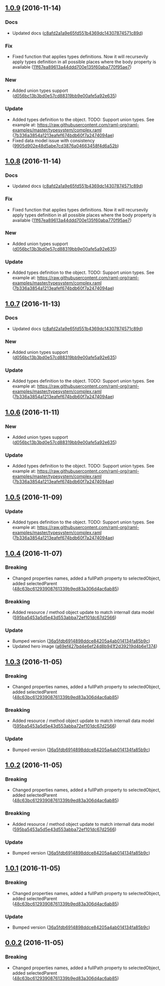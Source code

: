 <a name="1.0.9"></a>
## [1.0.9](https://github.com/advanced-rest-client/raml-path-to-object/compare/1.0.4...v1.0.9) (2016-11-14)


### Docs

* Updated docs ([c8afd2a1a9e65fd551b4369dc14307874571c89d](https://github.com/advanced-rest-client/raml-path-to-object/commit/c8afd2a1a9e65fd551b4369dc14307874571c89d))

### Fix

* Fixed function that applies types definitions. Now it will recursevily apply types definition in all possible places where the body property is available ([11f67ea89613a44ddd700e135f60aba770f95ae7](https://github.com/advanced-rest-client/raml-path-to-object/commit/11f67ea89613a44ddd700e135f60aba770f95ae7))

### New

* Added union types support ([d056bc13b3bd0e57cd88319bb9e00afe5a92e635](https://github.com/advanced-rest-client/raml-path-to-object/commit/d056bc13b3bd0e57cd88319bb9e00afe5a92e635))

### Update

* Added types definition to the object. TODO: Support union types. See example at: https://raw.githubusercontent.com/raml-org/raml-examples/master/typesystem/complex.raml ([7b336a3854a1213eafef674bdb60f7a2474094ae](https://github.com/advanced-rest-client/raml-path-to-object/commit/7b336a3854a1213eafef674bdb60f7a2474094ae))
* Fixed data model issue with consistency ([9905d902e48d5abe7cd3876a04663458f4d6a52b](https://github.com/advanced-rest-client/raml-path-to-object/commit/9905d902e48d5abe7cd3876a04663458f4d6a52b))



<a name="1.0.8"></a>
## [1.0.8](https://github.com/advanced-rest-client/raml-path-to-object/compare/1.0.4...v1.0.8) (2016-11-14)


### Docs

* Updated docs ([c8afd2a1a9e65fd551b4369dc14307874571c89d](https://github.com/advanced-rest-client/raml-path-to-object/commit/c8afd2a1a9e65fd551b4369dc14307874571c89d))

### Fix

* Fixed function that applies types definitions. Now it will recursevily apply types definition in all possible places where the body property is available ([11f67ea89613a44ddd700e135f60aba770f95ae7](https://github.com/advanced-rest-client/raml-path-to-object/commit/11f67ea89613a44ddd700e135f60aba770f95ae7))

### New

* Added union types support ([d056bc13b3bd0e57cd88319bb9e00afe5a92e635](https://github.com/advanced-rest-client/raml-path-to-object/commit/d056bc13b3bd0e57cd88319bb9e00afe5a92e635))

### Update

* Added types definition to the object. TODO: Support union types. See example at: https://raw.githubusercontent.com/raml-org/raml-examples/master/typesystem/complex.raml ([7b336a3854a1213eafef674bdb60f7a2474094ae](https://github.com/advanced-rest-client/raml-path-to-object/commit/7b336a3854a1213eafef674bdb60f7a2474094ae))



<a name="1.0.7"></a>
## [1.0.7](https://github.com/advanced-rest-client/raml-path-to-object/compare/1.0.4...v1.0.7) (2016-11-13)


### Docs

* Updated docs ([c8afd2a1a9e65fd551b4369dc14307874571c89d](https://github.com/advanced-rest-client/raml-path-to-object/commit/c8afd2a1a9e65fd551b4369dc14307874571c89d))

### New

* Added union types support ([d056bc13b3bd0e57cd88319bb9e00afe5a92e635](https://github.com/advanced-rest-client/raml-path-to-object/commit/d056bc13b3bd0e57cd88319bb9e00afe5a92e635))

### Update

* Added types definition to the object. TODO: Support union types. See example at: https://raw.githubusercontent.com/raml-org/raml-examples/master/typesystem/complex.raml ([7b336a3854a1213eafef674bdb60f7a2474094ae](https://github.com/advanced-rest-client/raml-path-to-object/commit/7b336a3854a1213eafef674bdb60f7a2474094ae))



<a name="1.0.6"></a>
## [1.0.6](https://github.com/advanced-rest-client/raml-path-to-object/compare/1.0.4...v1.0.6) (2016-11-11)


### New

* Added union types support ([d056bc13b3bd0e57cd88319bb9e00afe5a92e635](https://github.com/advanced-rest-client/raml-path-to-object/commit/d056bc13b3bd0e57cd88319bb9e00afe5a92e635))

### Update

* Added types definition to the object. TODO: Support union types. See example at: https://raw.githubusercontent.com/raml-org/raml-examples/master/typesystem/complex.raml ([7b336a3854a1213eafef674bdb60f7a2474094ae](https://github.com/advanced-rest-client/raml-path-to-object/commit/7b336a3854a1213eafef674bdb60f7a2474094ae))



<a name="1.0.5"></a>
## [1.0.5](https://github.com/advanced-rest-client/raml-path-to-object/compare/1.0.4...v1.0.5) (2016-11-09)


### Update

* Added types definition to the object. TODO: Support union types. See example at: https://raw.githubusercontent.com/raml-org/raml-examples/master/typesystem/complex.raml ([7b336a3854a1213eafef674bdb60f7a2474094ae](https://github.com/advanced-rest-client/raml-path-to-object/commit/7b336a3854a1213eafef674bdb60f7a2474094ae))



<a name="1.0.4"></a>
## [1.0.4](https://github.com/advanced-rest-client/raml-path-to-object/compare/1.0.0...v1.0.4) (2016-11-07)


### Breaking

* Changed properties names, added a fullPath property to selectedObject, added selectedParent ([48c63bc61293908761339b9ed83a306d4ac6ab85](https://github.com/advanced-rest-client/raml-path-to-object/commit/48c63bc61293908761339b9ed83a306d4ac6ab85))

### Breakking

* Added resource / method object update to match internall data model ([595ba5453a5d5e43d553abba72ef101dc67d2566](https://github.com/advanced-rest-client/raml-path-to-object/commit/595ba5453a5d5e43d553abba72ef101dc67d2566))

### Update

* Bumped version ([36a5fdb6914898ddce84205a4ab014134fa85b9c](https://github.com/advanced-rest-client/raml-path-to-object/commit/36a5fdb6914898ddce84205a4ab014134fa85b9c))
* Updated hero image ([a69ef427bd4e6ef24d8b941f2d39219d4b6e1374](https://github.com/advanced-rest-client/raml-path-to-object/commit/a69ef427bd4e6ef24d8b941f2d39219d4b6e1374))



<a name="1.0.3"></a>
## [1.0.3](https://github.com/advanced-rest-client/raml-path-to-object/compare/1.0.0...v1.0.3) (2016-11-05)


### Breaking

* Changed properties names, added a fullPath property to selectedObject, added selectedParent ([48c63bc61293908761339b9ed83a306d4ac6ab85](https://github.com/advanced-rest-client/raml-path-to-object/commit/48c63bc61293908761339b9ed83a306d4ac6ab85))

### Breakking

* Added resource / method object update to match internall data model ([595ba5453a5d5e43d553abba72ef101dc67d2566](https://github.com/advanced-rest-client/raml-path-to-object/commit/595ba5453a5d5e43d553abba72ef101dc67d2566))

### Update

* Bumped version ([36a5fdb6914898ddce84205a4ab014134fa85b9c](https://github.com/advanced-rest-client/raml-path-to-object/commit/36a5fdb6914898ddce84205a4ab014134fa85b9c))



<a name="1.0.2"></a>
## [1.0.2](https://github.com/advanced-rest-client/raml-path-to-object/compare/1.0.0...v1.0.2) (2016-11-05)


### Breaking

* Changed properties names, added a fullPath property to selectedObject, added selectedParent ([48c63bc61293908761339b9ed83a306d4ac6ab85](https://github.com/advanced-rest-client/raml-path-to-object/commit/48c63bc61293908761339b9ed83a306d4ac6ab85))

### Breakking

* Added resource / method object update to match internall data model ([595ba5453a5d5e43d553abba72ef101dc67d2566](https://github.com/advanced-rest-client/raml-path-to-object/commit/595ba5453a5d5e43d553abba72ef101dc67d2566))

### Update

* Bumped version ([36a5fdb6914898ddce84205a4ab014134fa85b9c](https://github.com/advanced-rest-client/raml-path-to-object/commit/36a5fdb6914898ddce84205a4ab014134fa85b9c))



<a name="1.0.1"></a>
## [1.0.1](https://github.com/advanced-rest-client/raml-path-to-object/compare/1.0.0...v1.0.1) (2016-11-05)


### Breaking

* Changed properties names, added a fullPath property to selectedObject, added selectedParent ([48c63bc61293908761339b9ed83a306d4ac6ab85](https://github.com/advanced-rest-client/raml-path-to-object/commit/48c63bc61293908761339b9ed83a306d4ac6ab85))

### Update

* Bumped version ([36a5fdb6914898ddce84205a4ab014134fa85b9c](https://github.com/advanced-rest-client/raml-path-to-object/commit/36a5fdb6914898ddce84205a4ab014134fa85b9c))



<a name="0.0.2"></a>
## [0.0.2](https://github.com/advanced-rest-client/raml-path-to-object/compare/1.0.0...v0.0.2) (2016-11-05)


### Breaking

* Changed properties names, added a fullPath property to selectedObject, added selectedParent ([48c63bc61293908761339b9ed83a306d4ac6ab85](https://github.com/advanced-rest-client/raml-path-to-object/commit/48c63bc61293908761339b9ed83a306d4ac6ab85))



